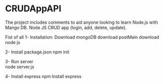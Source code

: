 # CRUDAppAPI
The project includes comments to aid anyone looking to learn Node.js with Mango DB. Node JS CRUD app (login, add, delete, update).


Fist of all 
1- Installation: 
    Download mongoDB
    download postMain 
    download node js
    
2- Install package.json
    npm init 
    
3- Run server                                             
    node server.js
    
4- Install express 
   npm Install express
